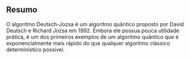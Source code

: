 ## Resumo 
O algoritmo Deutsch-Jozsa é um algoritmo quântico proposto por David Deutsch e Richard Jozsa em 1992. Embora ele possua pouca utilidade prática, é um dos primeiros exemplos de um algoritmo quântico que é exponencialmente mais rápido do que qualquer algoritmo clássico determinístico possível.
